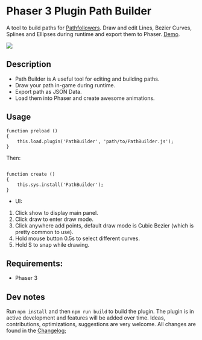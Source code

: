# Phaser 3 Plugin Path Builder

A tool to build paths for [Pathfollowers](https://labs.phaser.io/index.html?dir=paths/followers/). Draw and edit Lines, Bezier Curves, Splines and Ellipses during runtime and export them to Phaser. [Demo](https://samid737.github.io/pathbuilder/). 

![](http://www.html5gamedevs.com/uploads/monthly_2018_03/Y90fuqTin8.gif.2170746140c892ed279d26dfa2afeb84.gif)

## Description

* Path Builder is A useful tool for editing and building paths. 
* Draw your path in-game during runtime.
* Export path as JSON Data.
* Load them into Phaser and create awesome animations.

## Usage

```
function preload ()
{
    this.load.plugin('PathBuilder', 'path/to/PathBuilder.js');
}
```
Then: 
```

function create ()
{
    this.sys.install('PathBuilder');
}
```

* UI:

1. Click show to display main panel.
2. Click draw to enter draw mode. 
3. Click anywhere add points, default draw mode is Cubic Bezier (which is pretty common to use).
4. Hold mouse button 0.5s to select different curves. 
5. Hold S to snap while drawing.

## Requirements:

* Phaser 3

## Dev notes
Run `npm install` and then `npm run build` to build the plugin.
The plugin is in active development and features will be added over time. Ideas, contributions, optimizations, suggestions are very welcome. All changes are found in the [Changelog](https://github.com/samid737/phaser3-plugin-pathbuilder/blob/master/CHANGELOG.md);

